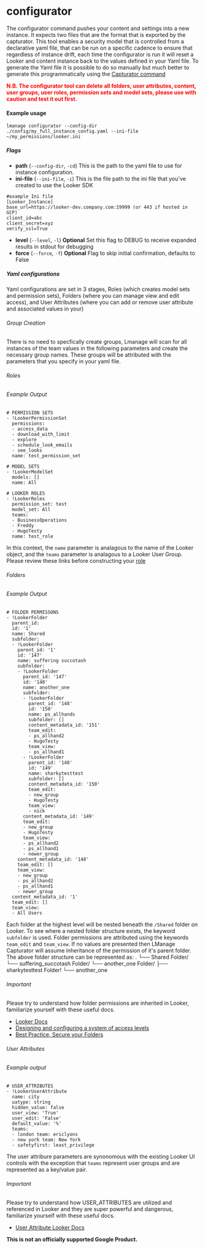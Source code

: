# configurator

The configurator command pushes your content and settings into a new instance. It expects two files that are the format that is exported by the capturator. This tool enables a security model that is controlled from a declarative yaml file, that can be run on a specific cadence to ensure that regardless of instance drift, each time the configurator is run it will reset a Looker and content instance back to the values defined in your Yaml file. To generate the Yaml file it is possible to do so manually but much better to generate this programmatically using the [Capturator command](https://github.com/looker-open-source/lmanage/tree/main/instructions/capturator_README.md)

<span style="color:red">
<strong>N.B. The configurator tool can delete all folders, user attributes, content, user groups, user roles, permission sets and model sets, please use with caution and test it out first.</strong></span>

#### Example usage

`lmanage configurator --config-dir ./config/my_full_instance_config.yaml --ini-file ~/my_permissions/looker.ini`

##### Flags

- **path** (`--config-dir`, `-cd`) This is the path to the yaml file to use for instance configuration.
- **ini-file** (`--ini-file`, `-i`) This is the file path to the ini file that you've created to use the Looker SDK

```
#example Ini file
[Looker_Instance]
base_url=https://looker-dev.company.com:19999 (or 443 if hosted in GCP)
client_id=abc
client_secret=xyz
verify_ssl=True
```

- **level** (`--level`, `-l`) **Optional** Set this flag to DEBUG to receive expanded results in stdout for debugging
- **force** (`--force`, `-f`) **Optional** Flag to skip initial confirmation, defaults to False

##### Yaml configurations

Yaml configurations are set in 3 stages, Roles (which creates model sets and permission sets), Folders (where you can manage view and edit access), and User Attributes (where you can add or remove user attribute and associated values in your)

###### Group Creation

There is no need to specfically create groups, Lmanage will scan for all instances of the team values in the following parameters and create the necessary group names. These groups will be attributed with the parameters that you specify in your yaml file.

###### Roles

###### Example Output

```
# PERMISSION SETS
- !LookerPermissionSet
  permissions:
  - access_data
  - download_with_limit
  - explore
  - schedule_look_emails
  - see_looks
  name: test_permission_set

# MODEL SETS
- !LookerModelSet
  models: []
  name: All

# LOOKER ROLES
- !LookerRoles
  permission_set: test
  model_set: All
  teams:
  - BusinessOperations
  - Freddy
  - HugoTesty
  name: test_role
```

In this context, the `name` parameter is analagous to the name of the Looker object, and the `teams` parameter is analagous to a Looker User Group. Please review these links before constructing your [role](https://docs.looker.com/admin-options/settings/roles)

###### Folders

###### Example Output

```
# FOLDER PERMISSONS
- !LookerFolder
  parent_id:
  id: '1'
  name: Shared
  subfolder:
  - !LookerFolder
    parent_id: '1'
    id: '147'
    name: suffering succotash
    subfolder:
    - !LookerFolder
      parent_id: '147'
      id: '148'
      name: another_one
      subfolder:
      - !LookerFolder
        parent_id: '148'
        id: '150'
        name: ps_allhands
        subfolder: []
        content_metadata_id: '151'
        team_edit:
        - ps_allhand2
        - HugoTesty
        team_view:
        - ps_allhand1
      - !LookerFolder
        parent_id: '148'
        id: '149'
        name: sharkytesttest
        subfolder: []
        content_metadata_id: '150'
        team_edit:
        - new_group
        - HugoTesty
        team_view:
        - nick
      content_metadata_id: '149'
      team_edit:
      - new_group
      - HugoTesty
      team_view:
      - ps_allhand2
      - ps_allhand1
      - newer_group
    content_metadata_id: '148'
    team_edit: []
    team_view:
    - new_group
    - ps_allhand2
    - ps_allhand1
    - newer_group
  content_metadata_id: '1'
  team_edit: []
  team_view:
  - All Users
```

Each folder at the highest level will be nested beneath the `/Shared` folder on Looker. To see where a nested folder structure exists, the keyword `subfolder` is used. Folder permissions are attributed using the keywords `team_edit` and `team_view`. If no values are presented then LManage Capturator will assume inheritance of the permission of it's parent folder. The above folder structure can be represented as:
.
└── Shared Folder/
└── suffering_succotash Folder/
└── another_one Folder/
├── sharkytesttest Folder!
└── another_one

###### Important

Please try to understand how folder permissions are inherited in Looker, familiarize yourself with these useful docs.

- [Looker Docs](https://cloud.google.com/looker/docs/organizing-spaces)
- [Designing and configuring a system of access levels](https://docs.looker.com/admin-options/tutorials/access-controls)
- [Best Practice, Secure your Folders](https://help.looker.com/hc/en-us/articles/360001897687-Best-Practice-Secure-Your-Spaces-A-Content-Access-Walk-through)

###### User Attributes

###### Example output

```
# USER_ATTRIBUTES
- !LookerUserAttribute
  name: city
  uatype: string
  hidden_value: false
  user_view: 'True'
  user_edit: 'False'
  default_value: '%'
  teams:
  - london team: ericlyons
  - new york team: New York
  - safetyfirst: least_privilege
```

The user attribure parameters are synonomous with the existing Looker UI controls with the exception that `teams` represent user groups and are represented as a key/value pair.

###### Important

Please try to understand how USER_ATTRIBUTES are utilized and referenced in Looker and they are super powerful and dangerous, familiarize yourself with these useful docs.

- [User Attribute Looker Docs](https://cloud.google.com/looker/docs/admin-panel-users-user-attributes#:~:text=Looker%20automatically%20includes%20some%20user,but%20should%20not%20be%20deleted.)

**This is not an officially supported Google Product.**
